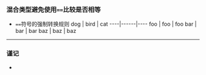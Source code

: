 ### 混合类型避免使用`==`比较是否相等

+ `==`符号的强制转换规则
  dog | bird | cat
  ----|------|----
  foo | foo  | foo
  bar | bar  | bar
  baz | baz  | baz

------

### 谨记
+ 